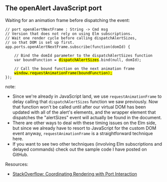 ##  The openAlert JavaScript port

Waiting for an animation frame before dispatching the event:

<pre><code class="js" data-trim data-noescape>// port openAlertNextFrame : String -> Cmd msg
// Version that does not rely on using Elm subscriptions.
// Wait one render cycle before calling dispatchAlertSizes,
// so that DOM is set up first.
app.ports.openAlertNextFrame.subscribe(function(domId) {

    // Bind the domId parameter to the dispatchAlertSizes function
    var boundFunction = <mark>dispatchAlertSizes</mark>.bind(null, domId);

    // Call the bound function on the next animation frame
    <mark>window.requestAnimationFrame(boundFunction);</mark>
});
</code></pre>

note:
* Since we're already in JavaScript land, we use `requestAnimationFrame` to delay calling
that `dispatchAlertSizes` function we saw previously.  Now that function won't be called until
after our virtual DOM has been updated with all of the alert's elements, and the wrapper element
that dispatches the "alertSizes" event will actually be found in the document.
* There are other ways to deal with these timing issues on the Elm side,
but since we already have to resort to JavaScript for the custom DOM event anyway,
`requestAnimationFrame` is a straightforward technique here.
* If you want to see two other techniques (involving Elm subscriptions and delayed commands)
check out the sample code I have posted on GitHub.

Resources:
* [StackOverflow: Coordinating Rendering with Port Interaction](https://stackoverflow.com/questions/38952724/how-to-coordinate-rendering-with-port-interactions-elm-0-17)
